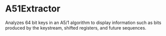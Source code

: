 # A51Extractor
Analyzes 64 bit keys in an A5/1 algorithm to display information such as bits produced by the keystream, shifted registers, and future sequences.
